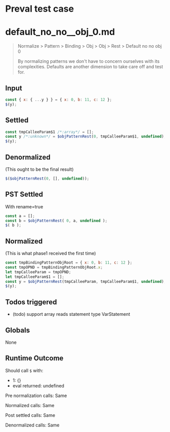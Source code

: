 # Preval test case

# default_no_no__obj_0.md

> Normalize > Pattern > Binding > Obj > Obj > Rest > Default no no  obj 0
>
> By normalizing patterns we don't have to concern ourselves with its complexities. Defaults are another dimension to take care off and test for.

## Input

`````js filename=intro
const { x: { ...y } } = { x: 0, b: 11, c: 12 };
$(y);
`````


## Settled


`````js filename=intro
const tmpCalleeParam$1 /*:array*/ = [];
const y /*:unknown*/ = $objPatternRest(0, tmpCalleeParam$1, undefined);
$(y);
`````


## Denormalized
(This ought to be the final result)

`````js filename=intro
$($objPatternRest(0, [], undefined));
`````


## PST Settled
With rename=true

`````js filename=intro
const a = [];
const b = $objPatternRest( 0, a, undefined );
$( b );
`````


## Normalized
(This is what phase1 received the first time)

`````js filename=intro
const tmpBindingPatternObjRoot = { x: 0, b: 11, c: 12 };
const tmpOPND = tmpBindingPatternObjRoot.x;
let tmpCalleeParam = tmpOPND;
let tmpCalleeParam$1 = [];
const y = $objPatternRest(tmpCalleeParam, tmpCalleeParam$1, undefined);
$(y);
`````


## Todos triggered


- (todo) support array reads statement type VarStatement


## Globals


None


## Runtime Outcome


Should call `$` with:
 - 1: {}
 - eval returned: undefined

Pre normalization calls: Same

Normalized calls: Same

Post settled calls: Same

Denormalized calls: Same
